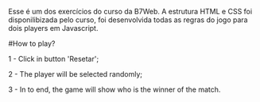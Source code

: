 Esse é um dos exercícios do curso da B7Web. A estrutura HTML e CSS foi disponilibizada pelo curso, foi desenvolvida todas as regras do jogo para dois players em Javascript.



#How to play?

1 - Click in button 'Resetar';

2 - The player will be selected randomly;

3 - In to end, the game will show who is the winner of the match.



